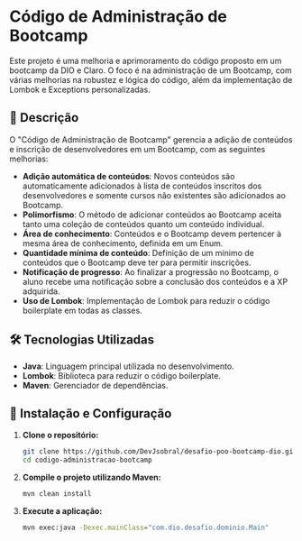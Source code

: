 # Código de Administração de Bootcamp

Este projeto é uma melhoria e aprimoramento do código proposto em um bootcamp da DIO e Claro. O foco é na administração de um Bootcamp, com várias melhorias na robustez e lógica do código, além da implementação de Lombok e Exceptions personalizadas.

## 📜 Descrição

O "Código de Administração de Bootcamp" gerencia a adição de conteúdos e inscrição de desenvolvedores em um Bootcamp, com as seguintes melhorias:

- **Adição automática de conteúdos**: Novos conteúdos são automaticamente adicionados à lista de conteúdos inscritos dos desenvolvedores e somente cursos não existentes são adicionados ao Bootcamp.
- **Polimorfismo**: O método de adicionar conteúdos ao Bootcamp aceita tanto uma coleção de conteúdos quanto um conteúdo individual.
- **Área de conhecimento**: Conteúdos e o Bootcamp devem pertencer à mesma área de conhecimento, definida em um Enum.
- **Quantidade mínima de conteúdo**: Definição de um mínimo de conteúdos que o Bootcamp deve ter para permitir inscrições.
- **Notificação de progresso**: Ao finalizar a progressão no Bootcamp, o aluno recebe uma notificação sobre a conclusão dos conteúdos e a XP adquirida.
- **Uso de Lombok**: Implementação de Lombok para reduzir o código boilerplate em todas as classes.

## 🛠 Tecnologias Utilizadas

- **Java**: Linguagem principal utilizada no desenvolvimento.
- **Lombok**: Biblioteca para reduzir o código boilerplate.
- **Maven**: Gerenciador de dependências.

## 🔧 Instalação e Configuração

1. **Clone o repositório:**
   ```bash
   git clone https://github.com/DevJsobral/desafio-poo-bootcamp-dio.git
   cd codigo-administracao-bootcamp
2. **Compile o projeto utilizando Maven:**
   ```bash
   mvn clean install
3. **Execute a aplicação:**
   ```bash
   mvn exec:java -Dexec.mainClass="com.dio.desafio.dominio.Main"


